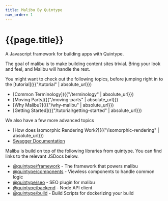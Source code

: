 ```yaml
---
title: Malibu By Quintype
nav_order: 1
---
```

# {{page.title}}

A Javascript framework for building apps with Quintype.

The goal of malibu is to make building content sites trivial. Bring your look and feel, and Malibu will handle the rest.

You might want to check out the following topics, before jumping right in to the [tutorial]({{"/tutorial" | absolute_url}})

* [Common Terminology]({{"/terminology" | absolute_url}})
* [Moving Parts]({{"/moving-parts" | absolute_url}})
* [Why Malibu?]({{"/why-malibu" | absolute_url}})
* [Getting Started]({{"/tutorial/getting-started" | absolute_url}})

We also have a few more advanced topics
* [How does Isomorphic Rendering Work?]({{"/isomorphic-rendering" | absolute_url}})
* [Swagger Documentation](https://developers.quintype.com/swagger/)

Malibu is build on top of the following libraries from quintype. You can find links to the relevant JSDocs below.
* [@quintype/framework](https://developers.quintype.com/quintype-node-framework) - The framework that powers malibu
* [@quintype/components](https://developers.quintype.com/quintype-node-components) - Viewless components to handle common logic
* [@quintype/seo](https://developers.quintype.com/quintype-node-seo) - SEO plugin for malibu
* [@quintype/backend](https://developers.quintype.com/quintype-node-backend) - Node API client
* [@quintype/build](https://developers.quintype.com/quintype-node-build) - Build Scripts for dockerizing your build
